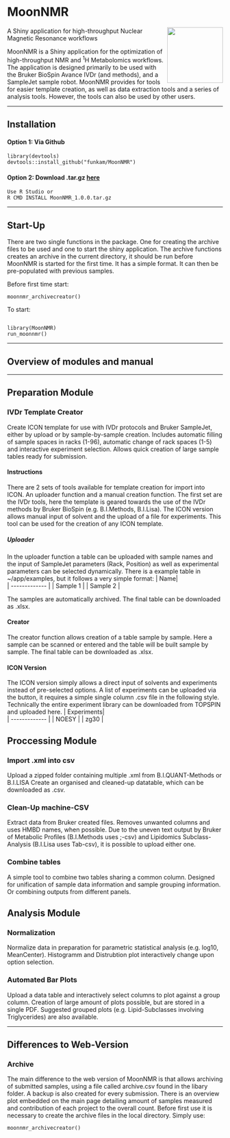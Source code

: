 # MoonNMR 
<img src="https://user-images.githubusercontent.com/88379260/157672281-8f3902d3-998e-48cc-a445-25dc17a42fa5.png" width="130" height="130" align="right">
A Shiny application for high-throughput Nuclear Magnetic Resonance workflows

MoonNMR is a Shiny application for the optimization of high-throughput NMR and <sup>1</sup>H Metabolomics workflows. 
The application is designed primarily to be used with the Bruker BioSpin Avance IVDr (and methods), and a SampleJet sample robot. MoonNMR provides for tools for easier template creation, as well as data extraction tools and a series of analysis tools. However, the tools can also be used by other users.

---
## Installation


#### Option 1: Via Github
```
library(devtools)
devtools::install_github("funkam/MoonNMR")
```

#### Option 2: Download .tar.gz [here](https://drive.google.com/file/d/1iAUxgL9HdxZ7EBpT8dv8WB1tFJFtOCJe/view?usp=sharing)
```
Use R Studio or
R CMD INSTALL MoonNMR_1.0.0.tar.gz
```

---

## Start-Up
There are two single functions in the package. One for creating the archive files to be used and one to start the shiny application.
The archive functions creates an archive in the current directory, it should be run before MoonNMR is started for the first time. It has a simple format. It can then be pre-populated with previous samples.

Before first time start:
```
moonnmr_archivecreator()
```


To start:
```

library(MoonNMR)
run_moonnmr()
```
---
## Overview of modules and manual
---
## Preparation Module
### IVDr Template Creator
Create ICON template for use with IVDr protocols and Bruker SampleJet, either by upload or by sample-by-sample creation.
Includes automatic filling of sample spaces in racks (1-96), automatic change of rack spaces (1-5) and interactive experiment selection.
Allows quick creation of large sample tables ready for submission.

#### Instructions
There are 2 sets of tools available for template creation for import into ICON. An uploader function and a manual creation function. The first set are the IVDr tools, here the template is geared towards the use of the IVDr methods by Bruker BioSpin (e.g. B.I.Methods, B.I.Lisa). The ICON version allows manual input of solvent and the upload of a file for experiments. This tool can be used for the creation of any ICON template.
##### Uploader
In the uploader function a table can be uploaded with sample names and the input of SampleJet parameters (Rack, Position) as well as experimental parameters can be selected dynamically.
There is a example table in ~/app/examples, but it follows a very simple format:
| Name|                 
| ------------- | 
| Sample 1  | 
| Sample 2 | 

The samples are automatically archived. The final table can be downloaded as .xlsx.
#### Creator
The creator function allows creation of a table sample by sample. Here a sample can be scanned or entered and the table will be built sample by sample.
The final table can be downloaded as .xlsx.

#### ICON Version
The ICON version simply allows a direct input of solvents and experiments instead of pre-selected options. A list of experiments can be uploaded via the button, it requires a simple single column .csv file in the following style. Technically the entire experiment library can be downloaded from TOPSPIN and uploaded here.
| Experiments|                 
| ------------- | 
| NOESY  | 
| zg30 | 


## Proccessing Module
### Import .xml into csv
Upload a zipped folder containing multiple .xml from B.I.QUANT-Methods or B.I.LISA
Create an organised and cleaned-up datatable, which can be downloaded as .csv.

### Clean-Up machine-CSV
Extract data from Bruker created files. Removes unwanted columns and uses HMBD names, when possible.
Due to the uneven text output by Bruker of Metabolic Profiles (B.I.Methods uses ;-csv) and Lipidomics Subclass-Analysis (B.I.Lisa uses Tab-csv), it is possible to upload either one.

### Combine tables
A simple tool to combine two tables sharing a common column. Designed for unification of sample data information and sample grouping information. Or combining outputs from different panels.

## Analysis Module
### Normalization
Normalize data in preparation for parametric statistical analysis (e.g. log10, MeanCenter). Histogramm and Distrubtion plot interactively change upon option selection.

### Automated Bar Plots
Upload a data table and interactively select columns to plot against a group column. Creation of large amount of plots possible, but are stored in a single PDF.
Suggested grouped plots (e.g. Lipid-Subclasses involving Triglycerides) are also available.

---
## Differences to Web-Version
### Archive
The main difference to the web version of MoonNMR is that allows archiving of submitted samples, using a file called archive.csv found in the libary folder. A backup is also created for every submission. There is an overview plot embedded on the main page detailing amount of samples measured and contribution of each project to the overall count.
Before first use it is necessary to create the archive files in the local directory. Simply use:
```
moonnmr_archivecreator()
```




